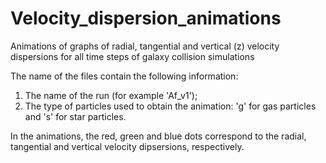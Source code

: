 # Velocity_dispersion_animations
Animations of graphs of radial, tangential and vertical (z) velocity dispersions for all time steps of galaxy collision simulations

The name of the files contain the following information:
1) The name of the run (for example 'Af_v1');
2) The type of particles used to obtain the animation: 'g' for gas particles and 's' for star particles.

In the animations, the red, green and blue dots correspond to the radial, tangential and vertical velocity dipsersions, respectively.
